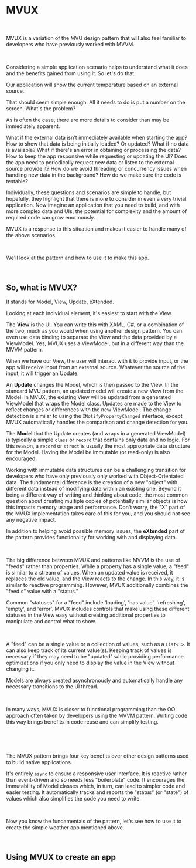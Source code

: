 ﻿ 

# MVUX

 

MVUX is a variation of the MVU design pattern that will also feel familiar to developers who have previously worked with MVVM.

 

Considering a simple application scenario helps to understand what it does and the benefits gained from using it. So let's do that.

Our application will show the current temperature based on an external source.

That should seem simple enough. All it needs to do is put a number on the screen. What's the problem?

As is often the case, there are more details to consider than may be immediately apparent.

What if the external data isn't immediately available when starting the app?
How to show that data is being initially loaded? Or updated?
What if no data is available?
What if there's an error in obtaining or processing the data?
How to keep the app responsive while requesting or updating the UI?
Does the app need to periodically request new data or listen to the external source provide it?
How do we avoid threading or concurrency issues when handling new data in the background?
How do we make sure the code is testable?

Individually, these questions and scenarios are simple to handle, but hopefully, they highlight that there is more to consider in even a very trivial application. Now imagine an application that you need to build, and with more complex data and UIs, the potential for complexity and the amount of required code can grow enormously.

MVUX is a response to this situation and makes it easier to handle many of the above scenarios.

 

We'll look at the pattern and how to use it to make this app.

 

## So, what is MVUX?

It stands for Model, View, Update, eXtended.

Looking at each individual element, it's easiest to start with the View.

The **View** is the UI. You can write this with XAML, C#, or a combination of the two, much as you would when using another design pattern. You can even use data binding to separate the View and the data provided by a ViewModel. Yes, MVUX uses a ViewModel, but in a different way than the MVVM pattern.

When we have our View, the user will interact with it to provide input, or the app will receive input from an external source. Whatever the source of the input, it will trigger an Update.

An **Update** changes the Model, which is then passed to the View. In the standard MVU pattern, an updated model will create a new View from the Model. In MVUX, the existing View will be updated from a generated ViewModel that wraps the Model class. Updates are made to the View to reflect changes or differences with the new ViewModel. The change detection is similar to using the `INotifyPropertyChanged` interface, except MVUX automatically handles the comparison and change detection for you.

The **Model** that the Update creates (and wraps in a generated ViewModel) is typically a simple `class` or `record` that contains only data and no logic. For this reason, a `record` or `struct` is usually the most appropriate data structure for the Model. Having the Model be immutable (or read-only) is also encouraged.

Working with immutable data structures can be a challenging transition for developers who have only previously only worked with Object-Orientated data. The fundamental difference is the creation of a new "object" with different data instead of modifying data within an existing one. Beyond it being a different way of writing and thinking about code, the most common question about creating multiple copies of potentially similar objects is how this impacts memory usage and performance. Don't worry, the "X" part of the MVUX implementation takes care of this for you, and you should not see any negative impact.

In addition to helping avoid possible memory issues, the **eXtended** part of the pattern provides functionality for working with and displaying data.

 

The big difference between MVUX and patterns like MVVM is the use of "feeds" rather than properties. While a property has a single value, a "feed" is similar to a stream of values. When an updated value is received, it replaces the old value, and the View reacts to the change. In this way, it is similar to reactive programming. However, MVUX additionally combines the "feed's" value with a "status." 

Common "statuses" for a "feed" include 'loading', 'has value', 'refreshing', 'empty', and 'error'. MVUX includes controls that make using these different statuses in the View easy without creating additional properties to manipulate and control what to show.

 

A "feed" can be a single value or a collection of values, such as a `List<T>`. It can also keep track of its current value(s). Keeping track of values is necessary if they may need to be "updated" while providing performance optimizations if you only need to display the value in the View without changing it.

Models are always created asynchronously and automatically handle any necessary transitions to the UI thread. 

 

In many ways, MVUX is closer to functional programming than the OO approach often taken by developers using the MVVM pattern. Writing code this way brings benefits in code reuse and can simplify testing.

 

 

The MVUX pattern brings four key benefits over other design patterns used to build native applications.

It's entirely `async` to ensure a responsive user interface.
It is reactive rather than event-driven and so needs less "boilerplate" code.
It encourages the immutability of Model classes which, in turn, can lead to simpler code and easier testing.
It automatically tracks and reports the "status" (or "state") of values which also simplifies the code you need to write.

 

Now you know the fundamentals of the pattern, let's see how to use it to create the simple weather app mentioned above.

 

## Using MVUX to create an app
